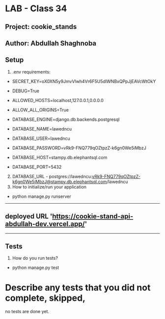 # LAB - Class 34
## Project: cookie_stands
## Author: Abdullah Shaghnoba
## Setup
1. .env requirements:
- SECRET_KEY=oX0XN5y9JmvVlwh4Vr6F5U5dIWNBxQPpJjEAVcWtOkY
- DEBUG=True

- ALLOWED_HOSTS=localhost,127.0.0.1,0.0.0.0
- ALLOW_ALL_ORIGINS=True

- DATABASE_ENGINE=django.db.backends.postgresql
- DATABASE_NAME=lawedncu
- DATABASE_USER=lawedncu
- DATABASE_PASSWORD=vRk9-FNQ779qOZtpzZ-k6gn0We5iMbzJ
- DATABASE_HOST=stampy.db.elephantsql.com
- DATABASE_PORT=5432


2. DATABASE_URL - postgres://lawedncu:vRk9-FNQ779qOZtpzZ-k6gn0We5iMbzJ@stampy.db.elephantsql.com/lawedncu
3. How to initialize/run your application 
- python manage.py runserver


---

## deployed URL 'https://cookie-stand-api-abdullah-dev.vercel.app/'

---

## Tests
1. How do you run tests?
- python manage.py test

# Describe any tests that you did not complete, skipped,
no tests are done yet. 